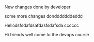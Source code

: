 
New changes done by developer

some more changes dondddddddeddd

Hellodsfsdafdsafdasfsdafsda
cccccc

Hi friends
well come 
to the 
devops course




